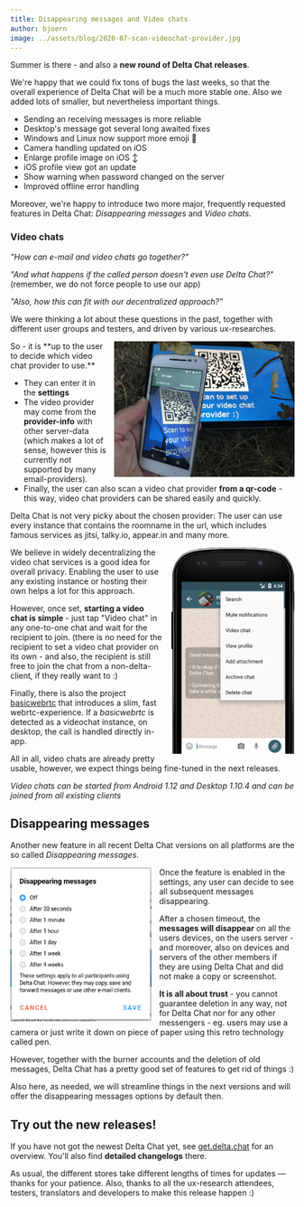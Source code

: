 ```yaml
---
title: Disappearing messages and Video chats
author: bjoern
image: ../assets/blog/2020-07-scan-videochat-provider.jpg
---
```


Summer is there - and also a **new round of Delta Chat releases**.

We're happy that we could fix tons of bugs the last weeks,
so that the overall experience of Delta Chat will be a much more stable one.
Also we added lots of smaller, but nevertheless important things.

- Sending an receiving messages is more reliable
- Desktop's message got several long awaited fixes
- Windows and Linux now support more emoji 🥳
- Camera handling updated on iOS
- Enlarge profile image on iOS ↕️
- iOS profile view got an update
- Show warning when password changed on the server
- Improved offline error handling

Moreover, we're happy to
introduce two more major, frequently requested features in Delta Chat:
_Disappearing messages_ and _Video chats_.


### Video chats

_"How can e-mail and video chats go together?"_

_"And what happens if the called person doesn't even use Delta Chat?"_  
(remember, we do not force people to use our app)

_"Also, how this can fit with our decentralized approach?"_

We were thinking a lot about these questions in the past,
together with different user groups and testers,
and driven by various ux-researches.


<img src="../assets/blog/2020-07-scan-videochat-provider.jpg" width="320" style="float:right; clear:both; margin-left:1em; margin-bottom:.2em;" alt="" />
So - it is **up to the user to decide which video chat provider to use.**

- They can enter it in the **settings**
- The video provider may come from the **provider-info** with other server-data 
(which makes a lot of sense, however this is currently not supported by many email-providers).
- Finally, the user can also scan a video chat provider **from a qr-code** - 
this way, video chat providers can be shared easily and quickly.

Delta Chat is not very picky about the chosen provider:
The user can use every instance that contains the roomname in the url, which includes famous
services as jitsi, talky.io, appear.in and many more.

<img src="../assets/blog/2020-07-videochat-invite2.png" width="220" style="float:right; clear:both; margin-left:1em; margin-bottom:.2em;" alt="" />
We believe in widely decentralizing the video chat services
is a good idea for overall privacy.
Enabling the user to use any existing instance or hosting their own helps a lot for this approach.

However, once set, **starting a video chat is simple** -
just tap "Video chat" in any one-to-one chat and wait for the recipient to join.
(there is no need for the recipient to set a video chat provider on its own -
and also, the recipient is still free to join the chat from a
non-delta-client, if they really want to :)

Finally, there is also the project [basicwebrtc](https://github.com/cracker0dks/basicwebrtc)
that introduces a slim, fast webrtc-experience.
If a _basicwebrtc_ is detected as a videochat instance,
on desktop, the call is handled directly in-app.

All in all, video chats are already pretty usable,
however, we expect things being fine-tuned in the next releases.

_Video chats can be started from Android 1.12 and Desktop 1.10.4 and
can be joined from all existing clients_


## Disappearing messages

Another new feature in all recent Delta Chat versions on all platforms are the so called
_Disappearing messages_.

<img src="../assets/blog/2020-07-disappearing-options.png" width="250" style="float:left; clear:both; margin-right:1em; margin-bottom:.2em;" alt="" />
Once the feature is enabled in the settings,
any user can decide to see all subsequent messages disappearing.

After a chosen timeout,
the **messages will disappear** on all the users devices,
on the users server -
and moreover, also on devices and servers of 
the other members if they are using Delta Chat and did not make a copy or screenshot.

**It is all about trust** -
you cannot guarantee deletion in any way, 
not for Delta Chat nor for any other messengers -
eg. users may use a camera
or just write it down on piece of paper using this retro technology called pen.

However, together with the burner accounts and the 
deletion of old messages, Delta Chat has a pretty good
set of features to get rid of things :)

Also here, as needed, we will streamline things in the next versions
and will offer the disappearing messages options by default then.


## Try out the new releases!

If you have not got the newest Delta Chat yet,
see [get.delta.chat](https://get.delta.chat) for an overview.
You'll also find **detailed changelogs** there.

As usual, the different stores take different lengths of times for updates — thanks for your patience. 
Also, thanks to all the ux-research attendees, testers, translators and developers to make this release happen :)
